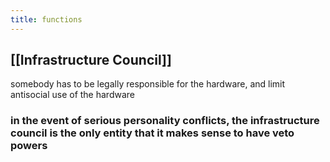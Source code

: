 ```yaml
---
title: functions
---
```


## [[Infrastructure Council]]
somebody has to be legally responsible for the hardware, and limit antisocial use of the hardware
### in the event of serious personality conflicts, the infrastructure council is the only entity that it makes sense to have veto powers
##
